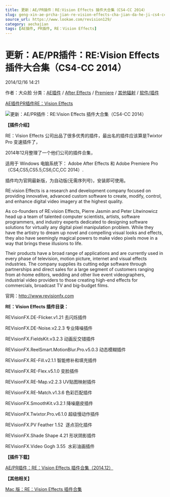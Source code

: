 ```yaml
---
title: 更新：AE/PR插件：RE:Vision Effects 插件大合集（CS4-CC 2014）
slug: geng-xin-ae-prcha-jian-re-vision-effects-cha-jian-da-he-ji-cs4-cc-2014
source_url: https://www.lookae.com/revision129/
category: aechajian
tags: [AE插件, PR插件, RE：Vision Effects]
---
```

# 更新：AE/PR插件：RE:Vision Effects 插件大合集（CS4-CC 2014）

2014/12/16 14:21

作者：大众脸
分类：[AE插件](https://www.lookae.com/after-effects/aechajian/) / [After Effects](https://www.lookae.com/after-effects/) / [Premiere](https://www.lookae.com/qitarjcj/premierezy/) / [其他辐射](https://www.lookae.com/others/) / [软件/插件](https://www.lookae.com/qitarjcj/)

[AE插件](https://www.lookae.com/tag/ae%e6%8f%92%e4%bb%b6/)[PR插件](https://www.lookae.com/tag/pr%e6%8f%92%e4%bb%b6/)[RE：Vision Effects](https://www.lookae.com/tag/re%ef%bc%9avision-effects/)

![更新：AE/PR插件：RE:Vision Effects 插件大合集（CS4-CC 2014）](https://www.lookae.com/wp-content/uploads/2014/06/REVisionFX.jpg "更新：AE/PR插件：RE:Vision Effects 插件大合集（CS4-CC 2014）-LookAE.com")

**【插件介绍】**

RE：Vision Effects 公司出品了很多优秀的插件，最出名的插件应该算是Twixtor Pro 变速插件了，

2014年12月整理了一个他们公司的插件合集，

适用于 Windows 电脑系统下： Adobe After Effects 和 Adobe Premiere Pro （CS4,CS5,CS5.5,CS6,CC,CC 2014）.

插件均为官网最新版，为自动版(无需序列号)，安装即可使用。

RE:vision Effects is a research and development company focused on providing innovative, advanced custom software to create, modify, control, and enhance digital video imagery at the highest quality.

As co-founders of RE:vision Effects, Pierre Jasmin and Peter Litwinowicz head up a team of talented computer scientists, artists, software programmers, and industry experts dedicated to designing software solutions for virtually any digital pixel manipulation problem. While they have the artistry to dream up novel and compelling visual looks and effects, they also have seemingly magical powers to make video pixels move in a way that brings these illusions to life.

Their products have a broad range of applications and are currently used in every phase of television, motion picture, internet and visual effects industries. The company supplies its cutting edge software through partnerships and direct sales for a large segment of customers ranging from at-home editors, wedding and other live event videographers, industrial video providers to those creating high-end effects for commercials, broadcast TV and big-budget films.

官网：http://www.revisionfx.com

**RE：Vision Effects 插件目录：**

REVisionFX.DE-Flicker.v1.21 去闪烁插件

REVisionFX.DE-Noise.v2.2.3 专业降噪插件

REVisionFX.FieldsKit.v3.2.3 动画反交错插件

REVisionFX.ReelSmart.MotionBlur.Pro.v5.0.3 动态模糊插件

REVisionFX.RE-Fill.v2.1.1 智能修补和填充插件

REVisionFX.RE-Flex.v5.1.0 变脸插件

REVisionFX.RE-Map.v2.2.3 UV贴图映射插件

REVisionFX.RE-Match.v1.3.6 色彩匹配插件

REVisionFX.SmoothKit.v3.2.1 降噪磨皮插件

REVisionFX.Twixtor.Pro.v6.1.0 超级慢动作插件

REVisionFX.PV Feather 1.52  逐点羽化插件

REVisionFX.Shade Shape 4.21 形状阴影插件

REVisionFX.Video Gogh 3.55  水彩油画插件

**【插件下载】**

[AE/PR插件：RE：Vision Effects 插件合集（2014.12）](https://www.400gb.com/file/80500982)

**【其他相关】**

[Mac 版：RE：Vision Effects 插件合集](https://www.lookae.com/mac-aecj/)
